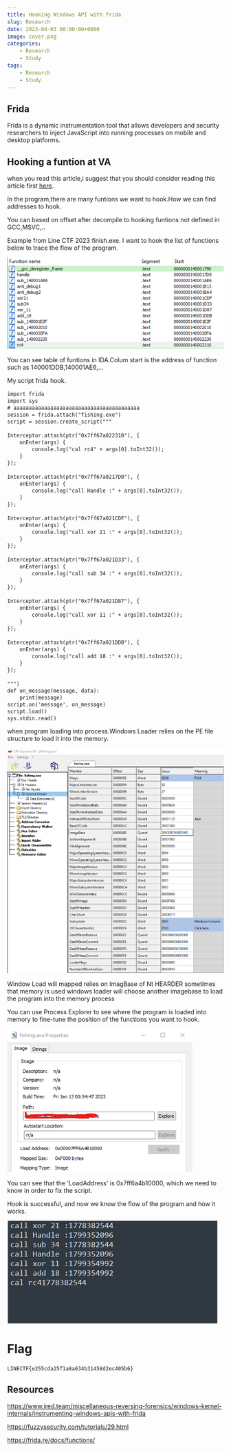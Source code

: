 ```yaml
---
title: Hooking Windows API with frida
slug: Research
date: 2023-04-03 00:00:00+0000
image: cover.png
categories:
    - Research
    - Study
tags:
    - Research
    - Study
---
```


## Frida 

Frida is a dynamic instrumentation tool that allows developers and security researchers to inject JavaScript into running processes on mobile and desktop platforms.

## Hooking a funtion at VA 

when you read this article,i suggest that you should consider reading this article first [here](https://frida.re/docs/functions/).

In the program,there are many funtions we want to hook.How we can find addresses to hook.

You can based on offset after decompile to hooking funtions not defined in GCC,MSVC,..

Example from Line CTF 2023 finish.exe. I want to hook the list of functions below to trace the flow of the program.

![List of funtion](1.png)

You can see table of funtions in IDA.Colum start is the address of function such as 140001DDB,140001AE6,...

My script frida hook.
```
import frida
import sys
# aaaaaaaaaaaaaaaaaaaaaaaaaaaaaaaaaaaaaaaaa
session = frida.attach("fishing.exe")
script = session.create_script("""

Interceptor.attach(ptr("0x7ff67a022310"), {
    onEnter(args) {
        console.log("cal rc4" + args[0].toInt32());
    }
});

Interceptor.attach(ptr("0x7ff67a0217D0"), {
    onEnter(args) {
        console.log("call Handle :" + args[0].toInt32());
    }
});

Interceptor.attach(ptr("0x7ff67a021CDF"), {
    onEnter(args) {
        console.log("call xor 21 :" + args[0].toInt32());
    }
});

Interceptor.attach(ptr("0x7ff67a021D33"), {
    onEnter(args) {
        console.log("call sub 34 :" + args[0].toInt32());
    }
});

Interceptor.attach(ptr("0x7ff67a021D87"), {
    onEnter(args) {
        console.log("call xor 11 :" + args[0].toInt32());
    }
});

Interceptor.attach(ptr("0x7ff67a021DDB"), {
    onEnter(args) {
        console.log("call add 18 :" + args[0].toInt32());
    }
});

""")
def on_message(message, data):
    print(message)
script.on('message', on_message)
script.load()
sys.stdin.read()

```

when program loading into process.Windows Loader relies on the PE file structure to load it into the memory.  

![PE FILE](2.png)

Window Load will mapped relies on ImagBase of Nt HEARDER sometimes that memory is used windows loader will choose another imagebase to load the program into the memory process

You can use Process Explorer to see where the program is loaded into memory to fine-tune the position of the functions you want to hook.

![my image](4.png)

You can see that the 'LoadAddress' is 0x7ff6a4b10000, which we need to know in order to fix the script.

Hook is successful, and now we know the flow of the program and how it works.

![Find imagebase](5.png)

# Flag

```LINECTF{e255cda25f1a8a634b31458d2ec405b6}```

## Resources
https://www.ired.team/miscellaneous-reversing-forensics/windows-kernel-internals/instrumenting-windows-apis-with-frida

https://fuzzysecurity.com/tutorials/29.html

https://frida.re/docs/functions/